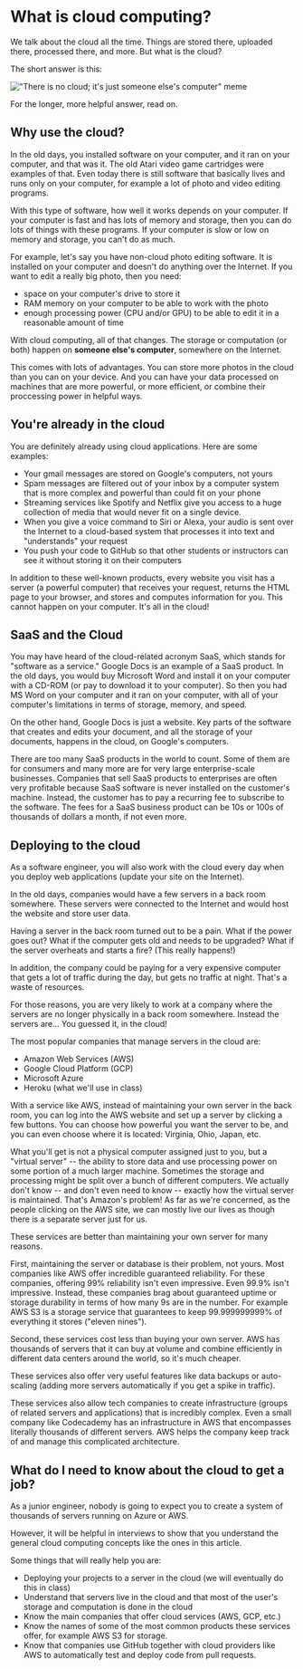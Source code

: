 # What is cloud computing?

We talk about the cloud all the time. Things are stored there, uploaded there, processed there, and more. But what is the cloud?

The short answer is this:

!["There is no cloud; it's just someone else's computer" meme](https://miro.medium.com/max/325/1*el4nHcOQdfHxzzcTC99jDw.png)

For the longer, more helpful answer, read on.

## Why use the cloud?

In the old days, you installed software on your computer, and it ran on your computer, and that was it. The old Atari video game cartridges were examples of that. Even today there is still software that basically lives and runs only on your computer, for example a lot of photo and video editing programs.

With this type of software, how well it works depends on your computer. If your computer is fast and has lots of memory and storage, then you can do lots of things with these programs. If your computer is slow or low on memory and storage, you can't do as much.

For example, let's say you have non-cloud photo editing software. It is installed on your computer and doesn't do anything over the Internet. If you want to edit a really big photo, then you need:

- space on your computer's drive to store it
- RAM memory on your computer to be able to work with the photo
- enough processing power (CPU and/or GPU) to be able to edit it in a reasonable amount of time

With cloud computing, all of that changes. The storage or computation (or both) happen on **someone else's computer**, somewhere on the Internet.

This comes with lots of advantages. You can store more photos in the cloud than you can on your device. And you can have your data processed on machines that are more powerful, or more efficient, or combine their proccessing power in helpful ways.

## You're already in the cloud

You are definitely already using cloud applications. Here are some examples:

- Your gmail messages are stored on Google's computers, not yours
- Spam messages are filtered out of your inbox by a computer system that is more complex and powerful than could fit on your phone
- Streaming services like Spotify and Netflix give you access to a huge collection of media that would never fit on a single device.
- When you give a voice command to Siri or Alexa, your audio is sent over the Internet to a cloud-based system that processes it into text and "understands" your request
- You push your code to GitHub so that other students or instructors can see it without storing it on their computers

In addition to these well-known products, every website you visit has a server (a powerful computer) that receives your request, returns the HTML page to your browser, and stores and computes information for you. This cannot happen on your computer. It's all in the cloud!

## SaaS and the Cloud

You may have heard of the cloud-related acronym SaaS, which stands for "software as a service." Google Docs is an example of a SaaS product. In the old days, you would buy Microsoft Word and install it on your computer with a CD-ROM (or pay to download it to your computer). So then you had MS Word on your computer and it ran on your computer, with all of your computer's limitations in terms of storage, memory, and speed.

On the other hand, Google Docs is just a website. Key parts of the software that creates and edits your document, and all the storage of your documents, happens in the cloud, on Google's computers.

There are too many SaaS products in the world to count. Some of them are for consumers and many more are for very large enterprise-scale businesses. Companies that sell SaaS products to enterprises are often very profitable because SaaS software is never installed on the customer's machine. Instead, the customer has to pay a recurring fee to subscribe to the software. The fees for a SaaS business product can be 10s or 100s of thousands of dollars a month, if not even more.

## Deploying to the cloud

As a software engineer, you will also work with the cloud every day when you deploy web applications (update your site on the Internet).

In the old days, companies would have a few servers in a back room somewhere. These servers were connected to the Internet and would host the website and store user data.

Having a server in the back room turned out to be a pain. What if the power goes out? What if the computer gets old and needs to be upgraded? What if the server overheats and starts a fire? (This really happens!)

In addition, the company could be paying for a very expensive computer that gets a lot of traffic during the day, but gets no traffic at night. That's a waste of resources.

For those reasons, you are very likely to work at a company where the servers are no longer physically in a back room somewhere. Instead the servers are... You guessed it, in the cloud!

The most popular companies that manage servers in the cloud are:

- Amazon Web Services (AWS)
- Google Cloud Platform (GCP)
- Microsoft Azure
- Heroku (what we'll use in class)

With a service like AWS, instead of maintaining your own server in the back room, you can log into the AWS website and set up a server by clicking a few buttons. You can choose how powerful you want the server to be, and you can even choose where it is located: Virginia, Ohio, Japan, etc.

What you'll get is not a physical computer assigned just to you, but a "virtual server" -- the ability to store data and use processing power on some portion of a much larger machine. Sometimes the storage and processing might be split over a bunch of different computers. We actually don't know -- and don't even need to know -- exactly how the virtual server is maintained. That's Amazon's problem! As far as we're concerned, as the people clicking on the AWS site, we can mostly live our lives as though there is a separate server just for us.

These services are better than maintaining your own server for many reasons.

First, maintaining the server or database is their problem, not yours. Most companies like AWS offer incredible guaranteed reliability. For these companies, offering 99% reliability isn't even impressive. Even 99.9% isn't impressive. Instead, these companies brag about guaranteed uptime or storage durability in terms of how many 9s are in the number. For example AWS S3 is a storage service that guarantees to keep 99.999999999% of everything it stores ("eleven nines").

Second, these services cost less than buying your own server. AWS has thousands of servers that it can buy at volume and combine efficiently in different data centers around the world, so it's much cheaper.

These services also offer very useful features like data backups or auto-scaling (adding more servers automatically if you get a spike in traffic).

These services also allow tech companies to create infrastructure (groups of related servers and applications) that is incredibly complex. Even a small company like Codecademy has an infrastructure in AWS that encompasses literally thousands of different servers. AWS helps the company keep track of and manage this complicated architecture.

## What do I need to know about the cloud to get a job?

As a junior engineer, nobody is going to expect you to create a system of thousands of servers running on Azure or AWS.

However, it will be helpful in interviews to show that you understand the general cloud computing concepts like the ones in this article.

Some things that will really help you are:

- Deploying your projects to a server in the cloud (we will eventually do this in class)
- Understand that servers live in the cloud and that most of the user's storage and computation is done in the cloud
- Know the main companies that offer cloud services (AWS, GCP, etc.)
- Know the names of some of the most common products these services offer, for example AWS S3 for storage.
- Know that companies use GitHub together with cloud providers like AWS to automatically test and deploy code from pull requests.

